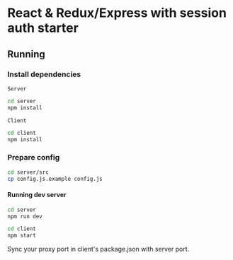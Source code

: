 # React & Redux/Express with session auth starter

## Running

### Install dependencies

`Server`
```bash
cd server
npm install
```

`Client`
```bash
cd client
npm install
```

### Prepare config
```bash
cd server/src
cp config.js.example config.js
```

#### Running dev server
```bash
cd server
npm run dev
```

```bash
cd client
npm start
```

Sync your proxy port in client's package.json with server port.